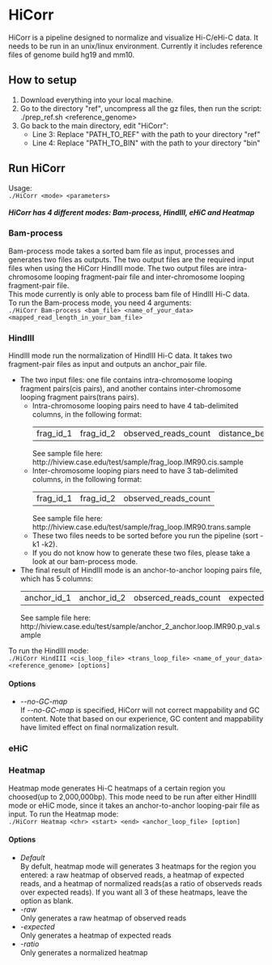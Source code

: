 # HiCorr
HiCorr is a pipeline designed to normalize and visualize Hi-C/eHi-C data. It needs to be run in an unix/linux environment. Currently it includes reference files of genome build hg19 and mm10.

## How to setup
1. Download everything into your local machine.
2. Go to the directory "ref", uncompress all the gz files, then run the script: <br/>
   ./prep_ref.sh <reference_genome>
3. Go back to the main directory, edit "HiCorr":
   - Line 3: Replace "PATH_TO_REF" with the path to your directory "ref"
   - Line 4: Replace "PATH_TO_BIN" with the path to your directory "bin"

## Run HiCorr
Usage:<br/>
   ```./HiCorr <mode> <parameters>```
<br/>
<br/>
**_HiCorr has 4 different modes: Bam-process, HindIII, eHiC and Heatmap_**

### Bam-process
Bam-process mode takes a sorted bam file as input, processes and generates two files as outputs. The two output files are the required input files when using the HiCorr HindIII mode. The two output files are intra-chromosome looping fragment-pair file and inter-chromosome looping fragment-pair file. <br/>
This mode currently is only able to process bam file of HindIII Hi-C data. <br/>
To run the Bam-process mode, you need 4 arguments:<br/>
   ```./HiCorr Bam-process <bam_file> <name_of_your_data> <mapped_read_length_in_your_bam_file> ```
<br/>

### HindIII
HindIII mode run the normalization of HindIII Hi-C data. It takes two fragment-pair files as input and outputs an anchor_pair file. <br/>
- The two input files: one file contains intra-chromosome looping fragment pairs(cis pairs), and another contains inter-chromosome looping fragment pairs(trans pairs).
   - Intra-chromosome looping pairs need to have 4 tab-delimited columns, in the following format:<br/>
       <table><tr><td>frag_id_1</td> <td>frag_id_2</td> <td>observed_reads_count</td> <td>distance_between_two_fragments</td></tr>  </table>
       See sample file here: http://hiview.case.edu/test/sample/frag_loop.IMR90.cis.sample
   - Inter-chromosome looping piars need to have 3 tab-delimited columns, in the following format:<br/>
      <table><tr><td>frag_id_1</td> <td>frag_id_2</td> <td>observed_reads_count</td> </tr>  </table>
        See sample file here: http://hiview.case.edu/test/sample/frag_loop.IMR90.trans.sample
   - These two files needs to be sorted before you run the pipeline (sort -k1 -k2).
   - If you do not know how to generate these two files, please take a look at our bam-process mode.
- The final result of HindIII mode is an anchor-to-anchor looping pairs file, which has 5 columns:<br/>
     <table><tr><td>anchor_id_1</td><td>anchor_id_2</td> <td>obserced_reads_count</td> <td>expected_reads_count</td> <td>p_value_ </td></tr></table>
   See sample file here: http://hiview.case.edu/test/sample/anchor_2_anchor.loop.IMR90.p_val.sample <br/>

To run the HindIII mode:<br/>
   ```./HiCorr HindIII <cis_loop_file> <trans_loop_file> <name_of_your_data> <reference_genome> [options]```
#### Options
 * _--no-GC-map_ <br/> 
      If _--no-GC-map_ is specified, HiCorr will not correct mappability and GC content. Note that based on our experience, GC content and mappability have limited effect on final normalization result. 

### eHiC

### Heatmap
Heatmap mode generates Hi-C heatmaps of a certain region you choosed(up to 2,000,000bp). This mode need to be run after either HindIII mode or eHiC mode, since it takes an anchor-to-anchor looping-pair file as input.
To run the Heatmap mode: <br/>
   ```./HiCorr Heatmap <chr> <start> <end> <anchor_loop_file> [option]```
#### Options
*  _Default_ <br/>
   By defult, heatmap mode will generates 3 heatmaps for the region you entered: a raw heatmap of observed reads, a heatmap of expected reads, and a heatmap of normalized reads(as a ratio of observeds reads over expected reads). If you want all 3 of these heatmaps, leave the option as blank.
* _-raw_ <br/>
   Only generates a raw heatmap of observed reads
* _-expected_ <br/>
   Only generates a heatmap of expected reads
* _-ratio_ <br/>
   Only generates a normalized heatmap
